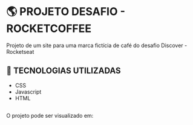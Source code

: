 # :earth_americas: PROJETO DESAFIO - ROCKETCOFFEE
 Projeto de um site para uma marca fictícia de café do desafio Discover - Rocketseat
 
## :rocket: TECNOLOGIAS UTILIZADAS

- CSS
- Javascript
- HTML

##

O projeto pode ser visualizado em: 

